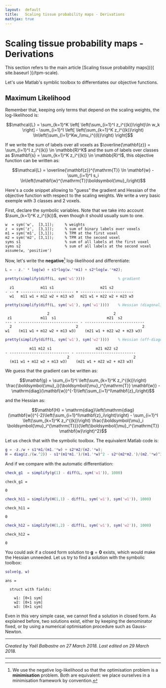 ```yaml
---
layout:  default
title:   Scaling tissue probability maps - Derivations
mathjax: true
---
```


Scaling tissue probability maps - Derivations
=============================================

This section refers to the main article [Scaling tissue probability maps]({{ site.baseurl }}/tpm-scale).

Let's use Matlab's symblic toolbox to differentiates our objective functions.

Maximum Likelihood
------------------

Remember that, keeping only terms that depend on the scaling weights, the log-likelihood is:

$$\mathcal{L}
= \sum_{k=1}^K \left[ \left(\sum_{i=1}^I z_i^{(k)}\right)\ln w_k \right] - \sum_{i=1}^I \left[ \left(\sum_{k=1}^K z_i^{(k)}\right) \ln\left(\sum_{l=1}^Kw_l\mu_i^{(l)}\right) \right]$$

If we write the sum of labels over all voxels as $\overline{\mathbf{z}} = \sum_{i=1}^I z_i^{(k)} \in \mathbb{R}^K$ and the sum of labels over classes as $\mathbf{s} = \sum_{k=1}^K z_i^{(k)} \in \mathbb{R}^I$, this objective function can be written as:

$$\mathcal{L}
= \overline{\mathbf{z}}^{\mathrm{T}} \ln \mathbf{w} - \sum_{i=1}^I s_i \ln\left(\mathbf{w}^{\mathrm{T}}\boldsymbol{\mu}_i\right)$$

Here's a code snippet allowing to "guess" the gradient and Hessian of the objective function with respect to the scaling weights. We write a very basic exemple with 3 classes and 2 voxels.


First, declare the symbolic variables. Note that we take into account $\sum_{k=1}^K z_i^{(k)}$, even though it should usually sum to one.

```
w  = sym('w',  [3,1]);     % weights
z  = sym('z',  [3,1]);     % sum of binary labels over voxels
m1 = sym('m1', [3,1]);     % TPM at the first voxel
m2 = sym('m2', [3,1]);     % TPM at the second voxel
syms s1                    % sum of all labels at the first voxel
syms s2                    % sum of all labels at the second voxel
assume(w, 'positive')
```

Now, let's write the **negative**[^negativell] log-likelihood and differentiate:

[^negativell]: We use the negative log-likelihood so that the optimisation problem is a **minimisation** problem. Both are equivalent: we place ourselves in a minimisation framework by convention.

```matlab
L = - z.' * log(w) + s1*log(w.'*m1) + s2*log(w.'*m2);

pretty(simplify(diff(L, sym('w1'))))               % gradient
```

```
  z1            m11 s1                     m21 s2
- -- + ------------------------ + ------------------------
  w1   m11 w1 + m12 w2 + m13 w3   m21 w1 + m22 w2 + m23 w3
```

```matlab
pretty(simplify(diff(L, sym('w1'), sym('w1'))))    % Hessian (diagonal)
```

```
                   2                             2
 z1             m11  s1                       m21  s2
--- - --------------------------- - ---------------------------
  2                             2                             2
w1    (m11 w1 + m12 w2 + m13 w3)    (m21 w1 + m22 w2 + m23 w3)
```

```matlab
pretty(simplify(diff(L, sym('w1'), sym('w2'))))    % Hessian (off-diagonal)
```

```
           m11 m12 s1                    m21 m22 s2
- --------------------------- - ---------------------------
                            2                             2
  (m11 w1 + m12 w2 + m13 w3)    (m21 w1 + m22 w2 + m23 w3)
```

We guess that the gradient can be written as:

$$\mathbf{g} = \sum_{i=1}^I \left(\sum_{k=1}^K z_i^{(k)}\right) \frac{\boldsymbol{\mu}_i}{\boldsymbol{\mu}_i^{\mathrm{T}} \mathbf{w}} - \mathrm{diag}(\mathbf{w})^{-1}\left(\sum_{i=1}^I\mathbf{z}_i\right)$$

and the Hessian as:

$$\mathbf{H} = \mathrm{diag}\left(\mathrm{diag}(\mathbf{w})^{-2}\left(\sum_{i=1}^I\mathbf{z}_i\right)\right) - \sum_{i=1}^I \left(\sum_{k=1}^K z_i^{(k)}\right) \frac{\boldsymbol{\mu}_i \boldsymbol{\mu}_i^{\mathrm{T}}}{\left(\boldsymbol{\mu}_i^{\mathrm{T}} \mathbf{w}\right)^2}$$

Let us check that with the symbolic toolbox. The equivalent Matlab code is:

```matlab
g = -z./w + s1*m1/(m1.'*w) + s2*m2/(m2.'*w);
H = diag(z./(w.^2)) - s1*(m1*m1.')/(m1.'*w)^2 - s2*(m2*m2.')/(m2.'*w)^2;
```

And if we compare with the automatic differentiation:

```matlab
check_g1  = simplify(g(1) - diff(L, sym('w1')), 1000)
```

```
check_g1 =

0
```

```matlab
check_h11 = simplify(H(1,1) - diff(L, sym('w1'), sym('w1')), 1000)
```

```
check_h11 =

0
```

```matlab
check_h12 = simplify(H(1,2) - diff(L, sym('w1'), sym('w2')), 1000)
```

```
check_h12 =

0
```

You could ask if a closed form solution to $\mathbf{g} = \mathbf{0}$ exists, which would make the Hessian unneeded. Let us try to find a solution with the symbolic toolbox:

```matlab
solve(g, w)
```

```
ans =

  struct with fields:

    w1: [0×1 sym]
    w2: [0×1 sym]
    w3: [0×1 sym]
```

Even in this very simple case, we cannot find a solution in closed form. As explained before, two solutions exist, either by keeping the denominator fixed, or by using a numerical optimisation procedure such as Gauss-Newton.

***

*Created by Yaël Balbastre on 27 March 2018. Last edited on 29 March 2018.*

***
